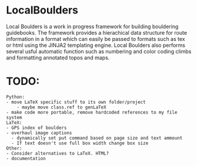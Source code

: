 # LocalBoulders
 Local Boulders is a work in progress framework for building bouldering guidebooks. The framework provides a hierachical data structure for route information in a format which can easily be passed to formats such as tex or html using the JINJA2 templating engine. Local Boulders also performs several usful automatic function such as numbering and color coding climbs and formatting annotated topos and maps. 

# TODO:
	Python:
	- move LaTeX specific stuff to its own folder/project
        - maybe move class.ref to genLaTeX
	- make code more portable, remove hardcoded references to my file system
    LaTeX:
    - GPS index of boulders
	- overhaul image captions
	  - dynamically set put command based on page size and text ammount
	  - If text doesn't use full box width change box size
    Other:
    - Consider alternatives to LaTeX. HTML?
    - documentation